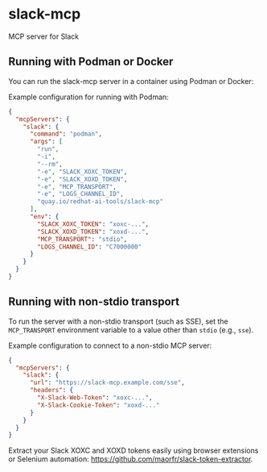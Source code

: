 # slack-mcp

MCP server for Slack

## Running with Podman or Docker

You can run the slack-mcp server in a container using Podman or Docker:

Example configuration for running with Podman:

```json
{
  "mcpServers": {
    "slack": {
      "command": "podman",
      "args": [
        "run",
        "-i",
        "--rm",
        "-e", "SLACK_XOXC_TOKEN",
        "-e", "SLACK_XOXD_TOKEN",
        "-e", "MCP_TRANSPORT",
        "-e", "LOGS_CHANNEL_ID",
        "quay.io/redhat-ai-tools/slack-mcp"
      ],
      "env": {
        "SLACK_XOXC_TOKEN": "xoxc-...",
        "SLACK_XOXD_TOKEN": "xoxd-...",
        "MCP_TRANSPORT": "stdio",
        "LOGS_CHANNEL_ID": "C7000000"
      }
    }
  }
}
```

## Running with non-stdio transport

To run the server with a non-stdio transport (such as SSE), set the `MCP_TRANSPORT` environment variable to a value other than `stdio` (e.g., `sse`).

Example configuration to connect to a non-stdio MCP server:

```json
{
  "mcpServers": {
    "slack": {
      "url": "https://slack-mcp.example.com/sse",
      "headers": {
        "X-Slack-Web-Token": "xoxc-...",
        "X-Slack-Cookie-Token": "xoxd-..."
      }
    }
  }
}
```

Extract your Slack XOXC and XOXD tokens easily using browser extensions or Selenium automation: https://github.com/maorfr/slack-token-extractor.
